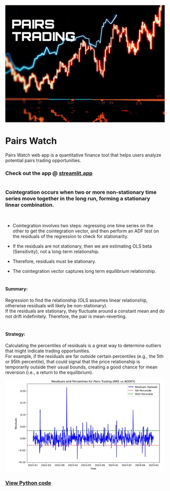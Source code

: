<img src = "sc/1740065075355.jpg" alt = "img">

# Pairs Watch
Pairs Watch web app is a quantitative finance tool that helps users analyze potential pairs trading opportunities. <br/>

### Check out the app @ [streamlit.app](https://pairs-at-risk-f9sqcqqsmugxtlkpj2cvgr.streamlit.app/)
#

### Cointegration occurs when two or more non-stationary time series move together in the long run, forming a stationary linear combination.
<br/>

- Cointegration involves two steps: regressing one time series on the other to get the cointegration vector, and then perform an ADF test on the residuals of the regression to check for stationarity. <br/>

- If the residuals are not stationary, then we are estimating OLS beta (Sensitivity), not a long-term relationship. <br/>

- Therefore, residuals must be stationary.  <br/>

- The cointegration vector captures long term equilibrium relationship.  <br/>
#

#### Summary:
Regression to find the relationship (OLS assumes linear relationship, otherwise residuals will likely be non-stationary). <br/>
If the residuals are stationary, they fluctuate around a constant mean and do not drift indefinitely. Therefore, the pair is mean-reverting.

#

#### Strategy:
Calculating the percentiles of residuals is a great way to determine outliers that might indicate trading opportunities. <br/>
For example, if the residuals are far outside certain percentiles (e.g., the 5th or 95th percentile), that could signal that the price relationship is temporarily outside their usual bounds, creating a good chance for mean reversion (i.e., a return to the equilibrium).

<img src = "sc/resid_pairs.JPG" width = 1000 alt = "img">

<br/>

### [View Python code](https://github.com/s1dewalker/Cointegration/blob/main/py_files/Coint.ipynb)

